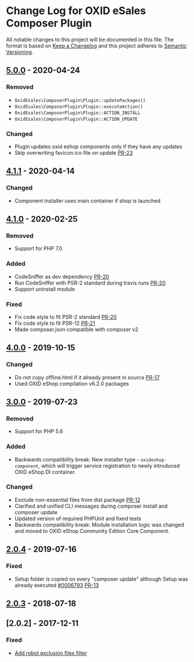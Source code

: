 # Change Log for OXID eSales Composer Plugin

All notable changes to this project will be documented in this file.
The format is based on [Keep a Changelog](http://keepachangelog.com/)
and this project adheres to [Semantic Versioning](http://semver.org/).

## [5.0.0] - 2020-04-24

### Removed
- `OxidEsales\ComposerPlugin\Plugin::updatePackages()`
- `OxidEsales\ComposerPlugin\Plugin::executeAction()`
- `OxidEsales\ComposerPlugin\Plugin::ACTION_INSTALL`
- `OxidEsales\ComposerPlugin\Plugin::ACTION_UPDATE`

### Changed
- Plugin updates oxid eshop components only if they have any updates
- Skip overwriting favicon.ico file on update [PR-23](https://github.com/OXID-eSales/oxideshop_composer_plugin/pull/23)

## [4.1.1] - 2020-04-14

### Changed
- Component installer uses main container if shop is launched

## [4.1.0] - 2020-02-25

### Removed
- Support for PHP 7.0

### Added
- CodeSniffer as dev dependency [PR-20](https://github.com/OXID-eSales/oxideshop_composer_plugin/pull/20)
- Run CodeSniffer with PSR-2 standard during travis runs [PR-20](https://github.com/OXID-eSales/oxideshop_composer_plugin/pull/20)
- Support uninstall module

### Fixed
- Fix code style to fit PSR-2 standard [PR-20](https://github.com/OXID-eSales/oxideshop_composer_plugin/pull/20)
- Fix code style to fit PSR-12 [PR-21](https://github.com/OXID-eSales/oxideshop_composer_plugin/pull/21)
- Made composer.json compatible with composer v2

## [4.0.0] - 2019-10-15

### Changed
- Do not copy offline.html if it already present in source [PR-17](https://github.com/OXID-eSales/oxideshop_composer_plugin/pull/17)
- Used OXID eShop compilation v6.2.0 packages

## [3.0.0] - 2019-07-23

### Removed
- Support for PHP 5.6

### Added
- Backwards compatibility break: New installer type - `oxideshop-component`, which will trigger service registration to newly introduced OXID eShop DI container.

### Changed
- Exclude non-essential files from dist package [PR-12](https://github.com/OXID-eSales/oxideshop_composer_plugin/pull/12)
- Clarified and unified CLI messages during composer install and composer update
- Updated version of required PHPUnit and fixed tests
- Backwards compatibility break: Module installation logic was changed and moved to OXID eShop Community Edition Core Component.

## [2.0.4] - 2019-07-16

### Fixed
-  Setup folder is copied on every "composer update" although Setup was already executed [#0006793](https://bugs.oxid-esales.com/view.php?id=6793) [PR-13](https://github.com/OXID-eSales/oxideshop_composer_plugin/pull/13)

## [2.0.3] - 2018-07-18

## [2.0.2] - 2017-12-11

### Fixed
- [Add robot exclusion files filter](https://bugs.oxid-esales.com/view.php?id=6703)

[5.0.0]: https://github.com/OXID-eSales/oxideshop_composer_plugin/compare/v4.1.1...b-6.x
[4.1.1]: https://github.com/OXID-eSales/oxideshop_composer_plugin/compare/v4.1.0...4.1.1
[4.1.0]: https://github.com/OXID-eSales/oxideshop_composer_plugin/compare/v4.0.0...4.1.0
[4.0.0]: https://github.com/OXID-eSales/oxideshop_composer_plugin/compare/v3.0.0...4.0.0
[3.0.0]: https://github.com/OXID-eSales/oxideshop_composer_plugin/compare/v2.0.4...v3.0.0
[2.0.4]: https://github.com/OXID-eSales/oxideshop_composer_plugin/compare/v2.0.3...v2.0.4
[2.0.3]: https://github.com/OXID-eSales/oxideshop_composer_plugin/compare/v2.0.2...v2.0.3
